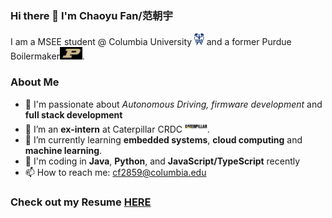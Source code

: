 ### Hi there 👋 I'm Chaoyu Fan/范朝宇

I am a MSEE student @ Columbia University <img height="20px" alt="columbia" src="./columbia-icon.png" /> and a former Purdue Boilermaker<img height="20px" alt="purdue" src="./purdue-icon.png" />.

### About Me 
- 🤩 I'm passionate about **Autonomous Driving*, *firmware development** and **full stack development**
- 🔭 I’m an **ex-intern** at Caterpillar CRDC <img height="20px" alt="caterpillar" src="./caterpillar-icon.png" />.
- 🌱 I’m currently learning **embedded systems**, **cloud computing** and **machine learning**.
- 💬 I'm coding in **Java**, **Python**, and **JavaScript/TypeScript** recently
- 📫 How to reach me: cf2859@columbia.edu

### Check out my Resume [HERE](https://www.linkedin.com/in/chaoyu-fan/overlay/1635502118882/single-media-viewer/)

<!--
**JakeFn123/JakeFn123** is a ✨ _special_ ✨ repository because its `README.md` (this file) appears on your GitHub profile.

Here are some ideas to get you started:

- 🔭 I’m currently working on ...
- 🌱 I’m currently learning ...
- 👯 I’m looking to collaborate on ...
- 🤔 I’m looking for help with ...
- 💬 Ask me about ...
- 📫 How to reach me: ...
- 😄 Pronouns: ...
- ⚡ Fun fact: ...
-->
